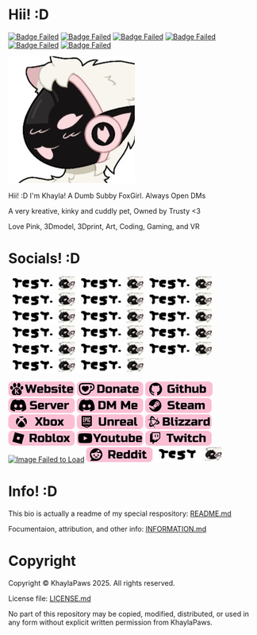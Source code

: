 # Hii! :D
<!-- Info Badges: -->
[![Badge Failed](https://badgen.net/badge/Female/She%2FHer%2FHers/?color=pink)](https://github.com/KhaylaPaws)
[![Badge Failed](https://badgen.net/badge/Owner/Trusty/?color=pink)](https://github.com/KhaylaPaws)
[![Badge Failed](https://badgen.net/badge/163cm/5'4"/?color=pink)](https://github.com/KhaylaPaws)
[![Badge Failed](https://badgen.net/badge/52kg/114lb/?color=pink)](https://github.com/KhaylaPaws)
[![Badge Failed](https://badgen.net/badge/Color/%23FBBED3/?color=pink)](https://github.com/KhaylaPaws)
[![Badge Failed](https://badgen.net/badge/Birthday/Oct%2010%202004/?color=pink)](https://github.com/KhaylaPaws)
<!-- Layout: (Pronouns) | (owner) | (height and weight) | (favorite color) | (Birthday) | (status) -->
<!-- Badges: She/Her/Hers | Public Property | 163cm/5'4" 52kg/114lb | Pink/White | Oct 10 2004 | Bleh -->

<!-- Image -->
![Image Failed to Load](./assets/profile.jpeg)

<!-- Bios (However many lines fit) -->
Hii! :D I'm Khayla! A Dumb Subby FoxGirl. Always Open DMs

A very kreative, kinky and cuddly pet, Owned by Trusty <3

Love Pink, 3Dmodel, 3Dprint, Art, Coding, Gaming, and VR
<!-- Primary Greeting, 57/60 57/60 -->
<!-- Primary Bio 58/60 115/120 -->
<!-- Secondary bios, 57/60 172/180 -->

<!-- Trait List --> <!-- Submissive/Obedient/KnotPocket/CuddleSlut -->
<!-- Kink List -->

# Socials! :D
<!-- Social Links -->
[![Image Failed to Load](./assets/Socialtest2.png)](https://github.com/KhaylaPaws)
[![Image Failed to Load](./assets/Socialtest2.png)](https://github.com/KhaylaPaws)
[![Image Failed to Load](./assets/Socialtest2.png)](https://github.com/KhaylaPaws)
[![Image Failed to Load](./assets/Socialtest2.png)](https://github.com/KhaylaPaws)
[![Image Failed to Load](./assets/Socialtest2.png)](https://github.com/KhaylaPaws)
[![Image Failed to Load](./assets/Socialtest2.png)](https://github.com/KhaylaPaws)
[![Image Failed to Load](./assets/Socialtest2.png)](https://github.com/KhaylaPaws)
[![Image Failed to Load](./assets/Socialtest2.png)](https://github.com/KhaylaPaws)
[![Image Failed to Load](./assets/Socialtest2.png)](https://github.com/KhaylaPaws)
[![Image Failed to Load](./assets/Socialtest2.png)](https://github.com/KhaylaPaws)
[![Image Failed to Load](./assets/Socialtest2.png)](https://github.com/KhaylaPaws)
[![Image Failed to Load](./assets/Socialtest2.png)](https://github.com/KhaylaPaws)
[![Image Failed to Load](./assets/Socialtest2.png)](https://github.com/KhaylaPaws)
[![Image Failed to Load](./assets/Socialtest2.png)](https://github.com/KhaylaPaws)
[![Image Failed to Load](./assets/Socialtest2.png)](https://github.com/KhaylaPaws)
[![Image Failed to Load](./assets/Socialtest2.png)](https://github.com/KhaylaPaws)
[![Image Failed to Load](./assets/Socialtest2.png)](https://github.com/KhaylaPaws)



[![Image Failed to Load](./assets/Socials_website.png?v=5)](https://khaylapaws.me)
[![Image Failed to Load](./assets/Socials_donate.png?v=5)](https://ko-fi.com/khaylapaws)
[![Image Failed to Load](./assets/Socials_github.png?v=5)](https://github.com/KhaylaPaws)
[![Image Failed to Load](./assets/Socials_discordserver.png?v=5)](https://discord.com/invite/RHbhhmF8An)
[![Image Failed to Load](./assets/Socials_discordme.png?v=5)](http://discord.com/users/1367264632841961533)
[![Image Failed to Load](./assets/Socials_steam.png?v=5)](https://steamcommunity.com/id/khaylapaws)
[![Image Failed to Load](./assets/Socials_xbox.png?v=5)](https://www.xbox.com/play/user/KhaylaPaws)
[![Image Failed to Load](./assets/Socials_unreal.png?v=5)](https://epicgames.com/u/b84cb591504d43bfbc8d909ab30fa0e9)
[![Image Failed to Load](./assets/Socials_blizzard.png?v=5)](https://www.overbuff.com/players/KhaylaPaws-1652)
[![Image Failed to Load](./assets/Socials_roblox.png?v=5)](https://www.roblox.com/users/8496405137/profile)
[![Image Failed to Load](./assets/Socials_youtube.png?=v5)](https://www.youtube.com/@KhaylaPaws)
[![Image Failed to Load](./assets/Socials_twitch.png?v=5)](https://www.twitch.tv/khaylapaws)
[![Image Failed to Load](./assets/Socials_bluesky.png?v=5)](https://bsky.app/profile/khaylapaws.bsky.social)
[![Image Failed to Load](./assets/Socials_reddit.png?v=5)](https://www.reddit.com/user/KhaylaPaws)
[![Image Failed to Load](./assets/Socialtest.png)](https://github.com/KhaylaPaws)

<!--
<a href="https://github.com/KhaylaPaws">
  <img src="https://img.shields.io/static/v1?label=&message=GitHub&color=fbbed3&logo=github&logoColor=black&style=flat" style="transform: scale(1.5); transform-origin: top left;">
</a>
-->

# Info! :D
This bio is actually a readme of my special respository: [README.md](https://github.com/KhaylaPaws/KhaylaPaws/blob/main/README.md)

Focumentaion, attribution, and other info: [INFORMATION.md](https://github.com/KhaylaPaws/KhaylaPaws/blob/main/INFORMATION.md)

# Copyright

Copyright © KhaylaPaws 2025. All rights reserved.

License file: [LICENSE.md](https://github.com/KhaylaPaws/KhaylaPaws/blob/main/LICENSE.md)

No part of this repository may be copied, modified, distributed, or used in any form without explicit written permission from KhaylaPaws.

